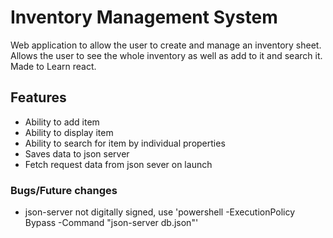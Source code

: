 # Inventory Management System

Web application to allow the user to create and manage an inventory sheet. Allows the user to see the whole inventory as well as add to it and search it.  
Made to Learn react.

## Features

- Ability to add item
- Ability to display item
- Ability to search for item by individual properties
- Saves data to json server
- Fetch request data from json sever on launch

### Bugs/Future changes

- json-server not digitally signed, use 'powershell -ExecutionPolicy Bypass -Command "json-server db.json"'
